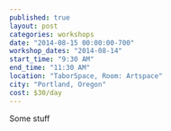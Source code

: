 ```yaml
---
published: true
layout: post
categories: workshops
date: "2014-08-15 00:00:00-700"
workshop_dates: "2014-08-14"
start_time: "9:30 AM"
end_time: "11:30 AM"
location: "TaborSpace, Room: Artspace"
city: "Portland, Oregon"
cost: $30/day
---
```


Some stuff